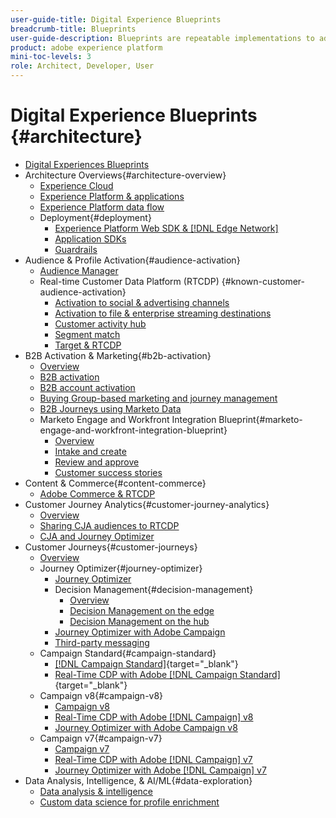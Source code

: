 ```yaml
---
user-guide-title: Digital Experience Blueprints
breadcrumb-title: Blueprints 
user-guide-description: Blueprints are repeatable implementations to address established business problems and contain architecture diagrams, technical considerations, and relevant documentation links.
product: adobe experience platform
mini-toc-levels: 3
role: Architect, Developer, User
---
```


# Digital Experience Blueprints {#architecture}

+ [Digital Experiences Blueprints](/help/blueprints/overview.md)
+ Architecture Overviews{#architecture-overview}
  + [Experience Cloud](/help/blueprints/experience-platform/experience-cloud.md)
  + [Experience Platform & applications](/help/blueprints/experience-platform/platform-applications.md)
  + [Experience Platform data flow](/help/blueprints/experience-platform/platform-data-flow.md)
  + Deployment{#deployment}
    + [Experience Platform Web SDK & [!DNL Edge Network]](/help/blueprints/experience-platform/deployment/websdk.md)
    + [Application SDKs](/help/blueprints/experience-platform/deployment/appsdk.md)
    + [Guardrails](/help/blueprints/experience-platform/deployment/guardrails.md)
+ Audience & Profile Activation{#audience-activation}
  + [Audience Manager](/help/blueprints/audience-activation/audience-manager.md)
  + Real-time Customer Data Platform (RTCDP) {#known-customer-audience-activation}
    + [Activation to social & advertising channels](/help/blueprints/audience-activation/advertising-activation.md)
    + [Activation to file & enterprise streaming destinations](/help/blueprints/audience-activation/enterprise-destinations.md)
    + [Customer activity hub](/help/blueprints/audience-activation/customer-activity.md)
    + [Segment match](/help/blueprints/audience-activation/segment-match.md)
    + [Target & RTCDP](/help/blueprints/audience-activation/rtcdp-target.md)
+ B2B Activation & Marketing{#b2b-activation}
  + [Overview](/help/blueprints/b2b/overview.md)
  + [B2B activation](/help/blueprints/b2b/b2bactivation.md)
  + [B2B account activation](/help/blueprints/b2b/b2b-account-activation.md)
  + [Buying Group-based marketing and journey management](/help/blueprints/b2b/b2b-buying-group-journeys.md)
  + [B2B Journeys using Marketo Data](/help/blueprints/b2b/b2b-journeys-with-marketo.md)
  + Marketo Engage and Workfront Integration Blueprint{#marketo-engage-and-workfront-integration-blueprint}
    + [Overview](/help/blueprints/b2b/marketo-engage-and-workfront-integration-blueprint/overview.md)
    + [Intake and create](/help/blueprints/b2b/marketo-engage-and-workfront-integration-blueprint/intake-and-create.md)
    + [Review and approve](/help/blueprints/b2b/marketo-engage-and-workfront-integration-blueprint/review-and-approve-blueprint.md)
    + [Customer success stories](/help/blueprints/b2b/marketo-engage-and-workfront-integration-blueprint/customer-success-stories.md)
+ Content & Commerce{#content-commerce}
  + [Adobe Commerce & RTCDP](/help/blueprints/content-commerce/commerce/commerce-rtcdp.md)
+ Customer Journey Analytics{#customer-journey-analytics}
  + [Overview](/help/blueprints/customer-journey-analytics/overview.md)
  + [Sharing CJA audiences to RTCDP](/help/blueprints/customer-journey-analytics/cja-rtcdp.md)
  + [CJA and Journey Optimizer](/help/blueprints/customer-journey-analytics/cja-ajo.md)
+ Customer Journeys{#customer-journeys}
  + [Overview](/help/blueprints/customer-journeys/overview.md)
  + Journey Optimizer{#journey-optimizer}
    + [Journey Optimizer](/help/blueprints/customer-journeys/journey-optimizer.md)
    + Decision Management{#decision-management}
      + [Overview](/help/blueprints/customer-journeys/decision_management/decision-management-overview.md)
      + [Decision Management on the edge](/help/blueprints/customer-journeys/decision_management/decision-management-edge.md)
      + [Decision Management on the hub](/help/blueprints/customer-journeys/decision_management/decision-management-hub.md)  
    + [Journey Optimizer with Adobe Campaign](/help/blueprints/customer-journeys/ajo-and-campaign.md)
    + [Third-party messaging](/help/blueprints/customer-journeys/3rd-party-messaging.md)
  + Campaign Standard{#campaign-standard}
    + [[!DNL Campaign Standard]](https://experienceleague.adobe.com/docs/campaign-standard.html){target="_blank"}
    + [Real-Time CDP with Adobe [!DNL Campaign Standard]](https://experienceleague.adobe.com/docs/campaign-standard/using/integrating-with-adobe-cloud/adobe-experience-platform/aep-sources-destinations/get-started-sources-destinations.html){target="_blank"}
  + Campaign v8{#campaign-v8}
    + [Campaign v8](/help/blueprints/customer-journeys/campaign-v8.md)
    + [Real-Time CDP with Adobe [!DNL Campaign] v8](/help/blueprints/customer-journeys/rtcdp-and-campaign-v8.md)
    + [Journey Optimizer with Adobe Campaign v8](/help/blueprints/customer-journeys/ajo-and-campaign-v8.md)
  + Campaign v7{#campaign-v7}
    + [Campaign v7](/help/blueprints/customer-journeys/campaign-v7.md)
    + [Real-Time CDP with Adobe [!DNL Campaign] v7](/help/blueprints/customer-journeys/rtcdp-and-campaign.md)
    + [Journey Optimizer with Adobe [!DNL Campaign] v7](/help/blueprints/customer-journeys/ajo-and-campaign-v7.md)
+ Data Analysis, Intelligence, & AI/ML{#data-exploration}
  + [Data analysis & intelligence](/help/blueprints/data-insights/analysis.md)
  + [Custom data science for profile enrichment](/help/blueprints/data-insights/data-science.md)

